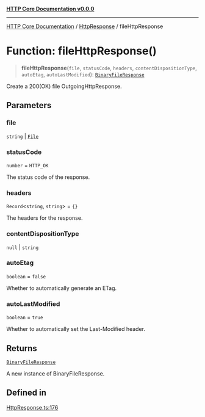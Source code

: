 [**HTTP Core Documentation v0.0.0**](../../README.md)

***

[HTTP Core Documentation](../../modules.md) / [HttpResponse](../README.md) / fileHttpResponse

# Function: fileHttpResponse()

> **fileHttpResponse**(`file`, `statusCode`, `headers`, `contentDispositionType`, `autoEtag`, `autoLastModified`): [`BinaryFileResponse`](../../BinaryFileResponse/classes/BinaryFileResponse.md)

Create a 200(OK) file OutgoingHttpResponse.

## Parameters

### file

`string` | [`File`](../../file/File/classes/File.md)

### statusCode

`number` = `HTTP_OK`

The status code of the response.

### headers

`Record`\<`string`, `string`\> = `{}`

The headers for the response.

### contentDispositionType

`null` | `string`

### autoEtag

`boolean` = `false`

Whether to automatically generate an ETag.

### autoLastModified

`boolean` = `true`

Whether to automatically set the Last-Modified header.

## Returns

[`BinaryFileResponse`](../../BinaryFileResponse/classes/BinaryFileResponse.md)

A new instance of BinaryFileResponse.

## Defined in

[HttpResponse.ts:176](https://github.com/stonemjs/http-core/blob/a162480c16327760396238c341daab61793d5440/src/HttpResponse.ts#L176)
